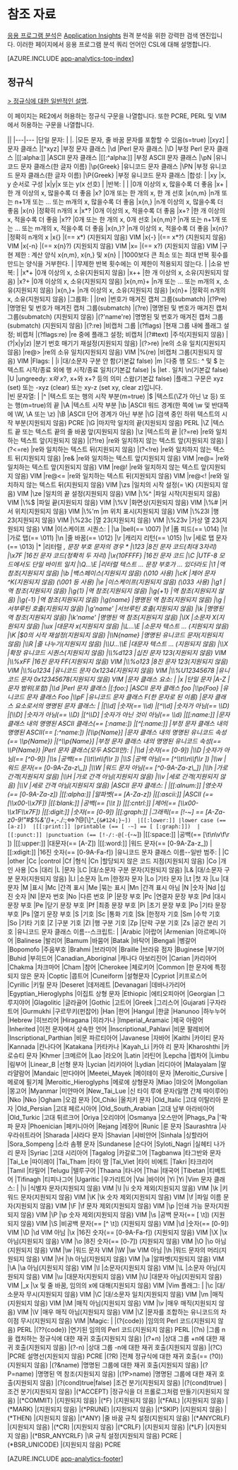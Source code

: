 <properties 
	pageTitle="응용 프로그램 분석에 대한 참조 자료" 
	description="Application Insights의 강력한 검색 도구인 응용 프로그램 분석의 정규식" 
	services="application-insights" 
    documentationCenter=""
	authors="alancameronwills" 
	manager="douge"/>

<tags 
	ms.service="application-insights" 
	ms.workload="tbd" 
	ms.tgt_pltfrm="ibiza" 
	ms.devlang="na" 
	ms.topic="article" 
	ms.date="03/01/2016" 
	ms.author="awills"/>

# 참조 자료

[응용 프로그램 분석](app-analytics.md)은 [Application Insights](app-insights-overview.md) 원격 분석을 위한 강력한 검색 엔진입니다. 이러한 페이지에서 응용 프로그램 분석 쿼리 언어인 CSL에 대해 설명합니다.



[AZURE.INCLUDE [app-analytics-top-index](../../includes/app-analytics-top-index.md)]

## 정규식



[> 정규식에 대한 일반적인 설명](https://github.com/google/re2/wiki/Syntax).

이 페이지는 RE2에서 허용하는 정규식 구문을 나열합니다. 또한 PCRE, PERL 및 VIM에서 허용하는 구문을 나열합니다.

||
|---|---
|단일 문자: | 
|. |모든 문자, 줄 바꿈 문자를 포함할 수 있음(s=true) 
|[xyz] |문자 클래스 
|[^xyz] |부정 문자 클래스 
|\\d |Perl 문자 클래스 
|\\D |부정 Perl 문자 클래스 
|[[:alpha:]] |ASCII 문자 클래스 
|[[:^alpha:]] |부정 ASCII 문자 클래스 
|\\pN |유니코드 문자 클래스(한 글자 이름) 
|\\p{Greek} |유니코드 문자 클래스 
|\\PN |부정 유니코드 문자 클래스(한 글자 이름) 
|\\P{Greek} |부정 유니코드 문자 클래스 
|합성: | 
|xy |x, y 순서로 구성 
|x&#124;y|x 또는 y(x 선호) 
|
|반복: |
| |0개 이상의 x, 많을수록 더 좋음 
|x+ |한 개 이상의 x, 많을수록 더 좋음 
|x? |0개 또는 한 개의 x, 한 개 선호 
|x{n,m} |n개 또는 n+1개 또는 ... 또는 m개의 x, 많을수록 더 좋음 
|x{n,} |n개 이상의 x, 많을수록 더 좋음
|x{n} |정확히 n개의 x 
|x*? |0개 이상의 x, 적을수록 더 좋음 
|x+? |한 개 이상의 x, 적을수록 더 좋음 
|x?? |0개 또는 한 개의 x, 0개 선호 
|x{n,m}? |n개 또는 n+1개 또는 ... 또는 m개의 x, 적을수록 더 좋음 
|x{n,}? |n개 이상의 x, 적을수록 더 좋음 
|x{n}? |정확히 n개의 x 
|x{} |(== x*) (지원되지 않음) VIM 
|x{-} |(== x*?) (지원되지 않음) VIM 
|x{-n} |(== x{n}?) (지원되지 않음) VIM 
|x= |(== x?) (지원되지 않음) VIM 
|구현 제한 : 계산 양식 x{n,m}, x{n,} 및 x{n} | 
|1000보다 큰 최소 또는 최대 반복 횟수를 만드는 양식을 거부한다. | 
|무제한 반복 횟수에는 이 제한이 적용되지 않는다. | 
|소유 반복: | 
|x*+ |0개 이상의 x, 소유(지원되지 않음) 
|x++ |한 개 이상의 x, 소유(지원되지 않음) 
|x?+ |0개 이상의 x, 소유(지원되지 않음) 
|x{n,m}+ |n개 또는 ... 또는 m개의 x, 소유(지원되지 않음) 
|x{n,}+ |n개 이상의 x, 소유(지원되지 않음) 
|x{n}+ |정확히 n개의 x, 소유(지원되지 않음)
|그룹화: |
|(re) |번호가 매겨진 캡처 그룹(submatch) 
|(?P<name>re) |명명된 및 번호가 매겨진 캡처 그룹(submatch) 
|(?<name>re) |명명된 및 번호가 매겨진 캡처 그룹(submatch) (지원되지 않음) 
|(?'name're) |명명된 및 번호가 매겨진 캡처 그룹(submatch) (지원되지 않음) 
|(?:re) |비캡처 그룹 
|(?flags) |현재 그룹 내에 플래그 설정; 비캡처 
|(?flags:re) |re 중에 플래그 설정; 비캡처 
|(?#text) |주석(지원되지 않음) 
|(?&#124;x&#124;y&#124;z) |분기 번호 매기기 재설정(지원되지 않음) 
|(?>re) |re의 소유 일치(지원되지 않음) 
|re@> |re의 소유 일치(지원되지 않음) VIM 
|%(re) |비캡처 그룹(지원되지 않음) VIM 
|Flags: | 
|i |대/소문자 구분 안 함(기본값 false) 
|m |다중 행 모드: ^ 및 $ 는 텍스트 시작/종료 외에 행 시작/종료 일치(기본값 false) 
|s |let . 일치 \\n(기본값 false) 
|U |ungreedy: x*와 x*?, x+와 x+? 등의 의미 스왑(기본값 false) 
|플래그 구문은 xyz (set) 또는 -xyz (clear) 또는 xy-z (set xy, clear z)입니다.  
|빈 문자열: | 
|^ |텍스트 또는 행의 시작 부분(m=true) 
|$ |텍스트(\\Z가 아닌 \\z 등) 또는 행(m=true)의 끝 
|\\A |텍스트 시작 부분 
|\\b |ASCII 워드 경계(한 쪽에 \\w 및 반대쪽에 \\W, \\A 또는 \\z) 
|\\B |ASCII 단어 경계가 아닌 부분 
|\\G |검색 중인 하위 텍스트의 시작 부분(지원되지 않음) PCRE 
|\\G |마지막 일치의 끝(지원되지 않음) PERL 
|\\Z |텍스트 끝 또는 텍스트 끝의 줄 바꿈 앞(지원되지 않음) 
|\\z |텍스트의 끝 
|(?=re) |re와 일치하는 텍스트 앞(지원되지 않음) 
|(?!re) |re와 일치하지 않는 텍스트 앞(지원되지 않음) 
|(?<=re) |re와 일치하는 텍스트 뒤(지원되지 않음) 
|(?<!re) |re와 일치하지 않는 텍스트 뒤(지원되지 않음) 
|re& |re와 일치하는 텍스트 앞(지원되지 않음) VIM 
|re@= |re와 일치하는 텍스트 앞(지원되지 않음) VIM 
|re@! |re와 일치하지 않는 텍스트 앞(지원되지 않음) VIM 
|re@<= |re와 일치하는 텍스트 뒤(지원되지 않음) VIM 
|re@<! |re와 일치하지 않는 텍스트 뒤(지원되지 않음) VIM 
|\\zs |일치의 시작 설정(= \\K) (지원되지 않음) VIM 
|\\ze |일치의 끝 설정(지원되지 않음) VIM
|\\%^ |파일 시작(지원되지 않음) VIM 
|\\%$ |파일 끝(지원되지 않음) VIM
|\\%V |화면상(지원되지 않음) VIM 
|\\%# |커서 위치(지원되지 않음) VIM 
|\\%'m |m 위치 표시(지원되지 않음) VIM
|\\%23l |행 23(지원되지 않음) VIM 
|\\%23c |열 23(지원되지 않음) VIM 
|\\%23v |가상 열 23(지원되지 않음) VIM 
|이스케이프 시퀀스: | 
|\\a |bell(== \\007) 
|\\f |폼 피드(== \\014) 
|\\t |가로 탭(== \\011) 
|\\n |줄 바꿈(== \\012) 
|\\r |캐리지 리턴(== \\015) 
|\\v |세로 탭 문자(== \\013) 
|* |리터럴 *, 문장 부호 문자의 경우 * 
|\\123 |8진 문자 코드(최대 3자리) 
|\\x7F |16진 문자 코드(정확히 두 자리) 
|\\x{10FFFF} |16진 문자 코드 
|\\C |UTF-8 모드에서도 단일 바이트 일치 
|\\Q...\\E |리터럴 텍스트 ... 문장 부호가 ... 있더라도
|\\1 |역 참조(지원되지 않음) 
|\\b |백스페이스(지원되지 않음) (\\010 사용) 
|\\cK |제어 문자 ^K(지원되지 않음) (\\001 등 사용)
|\\e |이스케이프(지원되지 않음) (\\033 사용) 
|\\g1 |역 참조(지원되지 않음) 
|\\g{1} |역 참조(지원되지 않음) 
|\\g{+1} |역 참조(지원되지 않음) 
|\\g{-1} |역 참조(지원되지 않음) 
|\\g{name} |명명된 역 참조(지원되지 않음) 
|\\g<name> |서부루틴 호출(지원되지 않음) 
|\\g'name' |서브루틴 호출(지원되지 않음) 
|\\k<name> |명명된 역 참조(지원되지 않음) 
|\\k'name' |명명된 역 참조(지원되지 않음) 
|\\lX |소문자 X(지원되지 않음) 
|\\ux |대문자 x(지원되지 않음) 
|\\L...\\E |소문자 텍스트 ... (지원되지 않음) 
|\\K |$0의 시작 재설정(지원되지 않음) 
|\\N{name} |명명된 유니코드 문자(지원되지 않음)
|\\R |줄 나누기(지원되지 않음) 
|\\U...\\E |대문자 텍스트 ... (지원되지 않음) 
|\\X |확장 유니코드 시퀀스(지원되지 않음) 
|\\%d123 |십진 문자 123(지원되지 않음) VIM 
|\\%xFF |16진 문자 FF(지원되지 않음) VIM 
|\\%o123 |8진 문자 123(지원되지 않음) VIM
|\\%u1234 |유니코드 문자 0x1234(지원되지 않음) VIM 
|\\%U12345678 |유니코드 문자 0x12345678(지원되지 않음) VIM 
|문자 클래스 요소: | 
|x |단일 문자 
|A-Z |문자 범위(포함) 
|\\d |Perl 문자 클래스 
|[:foo:] |ASCII 문자 클래스 foo 
|\\p{Foo} |유니코드 문자 클래스 Foo 
|\\pF |유니코드 문자 클래스 F(한 문자로 된 이름) 
|문자 클래스 요소로서의 명명된 문자 클래스: | 
|[\\d] |숫자(== \\d) 
|[^\\d] |숫자가 아님(== \\D) 
|[\\D] |숫자가 아님(== \\D) 
|[^\\D] |숫자가 아닌 것이 아님(== \\d) 
|[[:name:]] |문자 클래스 내의 명명된 ASCII 클래스(== [:name:]) 
|[^[:name:]] |부정 문자 클래스 내의 명명된 ASCII(== [:^name:]) 
|[\\p{Name}] |문자 클래스 내의 명명된 유니코드 속성(== \\p{Name}) 
|[^\\p{Name}] |부정 문자 클래스 내의 명명된 유니코드 속성(== \\P{Name}) 
|Perl 문자 클래스(모두 ASCII만): | 
|\\d |숫자(== [0-9]) 
|\\D |숫자가 아님(== [^0-9]) 
|\\s |공백(== [\\t\\n\\f\\r ]) 
|\\S |공백 아님(== [^\\t\\n\\f\\r ]) 
|\\w |워드 문자(== [0-9A-Za-z\_]) 
|\\W |워드 문자 아님(== [^0-9A-Za-z\_]) 
|\\h |가로 간격(지원되지 않음) 
|\\H |가로 간격 아님(지원되지 않음) 
|\\v |세로 간격(지원되지 않음)
|\\V |세로 간격 아님(지원되지 않음) 
|ASCII 문자 클래스: | 
|[[:alnum:]] |영숫자(== [0-9A-Za-z]) 
|[[:alpha:]] |알파벳(== [A-Za-z]) 
|[[:ascii:]] |ASCII (== [\\x00-\\x7F]) 
|[[:blank:]] |공백(== [\\t ]) 
|[[:cntrl:]] |제어(== [\\x00-\\x1F\\x7F]) 
|[[:digit:]] |숫자(== [0-9])
|[[:graph:]] |그래픽(== [!-~] == [A-Za-z0-9!"#$%&'()*+,-./:;<=>?@[\\]^\_`{&#124;}~]) 
|[[:lower:]] |lower case (== [a-z]) 
|[[:print:]] |printable (== [ -~] == [ [:graph:]]) 
|[[:punct:]] |punctuation (== [!-/:-@[-`{-~]) 
|[[:space:]] |공백(== [\\t\\n\\v\\f\\r ]) 
|[[:upper:]] |대문자(== [A-Z]) 
|[[:word:]] |워드 문자(== [0-9A-Za-z\_]) 
|[[:xdigit:]] |16진 숫자(== [0-9A-Fa-f]) 
|유니코드 문자 클래스 이름--일반 범주: | 
|C |other 
|Cc |control 
|Cf |형식 
|Cn |할당되지 않은 코드 지점(지원되지 않음) 
|Co |개인 사용 
|Cs |대리 
|L |문자 
|LC |대/소문자 구분 문자(지원되지 않음) 
|L& |대/소문자 구분 문자(지원되지 않음) 
|Ll |소문자 
|Lm |한정자 문자
|Lo |기타 문자 
|Lt |첫 자 
|Lu |대문자 
|M |표시 
|Mc |간격 표시 
|Me |묶는 표시 
|Mn |간격 표시 아님 
|N |숫자 
|Nd |십진 숫자 
|Nl |문자 번호 
|No |다른 번호 
|P |문장 부호 
|Pc |연결자 문장 부호 
|Pd |대시 문장 부호 
|Pe |닫기 문장 부호 
|Pf |최종 문장 부호 
|Pi |초기 문장 부호 
|Po |기타 문장 부호 
|Ps |열기 문장 부호 
|S |기호 
|Sc |통화 기호 
|Sk |한정자 기호 
|Sm |수학 기호 
|So |기타 기호 
|Z |구분 기호 
|Zl |행 구분 기호 
|Zp |단락 구분 기호 
|Zs |공간 분리 기호 
|유니코드 문자 클래스 이름--스크립트: | 
|Arabic |아랍어 
|Armenian |아르메니아어 
|Balinese |발리어 
|Bamum |바뭄어 
|Batak |바탁어
|Bengali |벵갈어 
|Bopomofo |주음부호 
|Brahmi |브라미어 
|Braille |브라유 점자
|Buginese |부기어 
|Buhid |부히드어 
|Canadian\_Aboriginal |캐나다 아보리진어 
|Carian |카리아어 
|Chakma |차크마어 
|Cham |참어 
|Cherokee |체로키어 
|Common |한 문자에 특정되지 않은 문자
|Coptic |콥트어 
|Cuneiform |설형문자 
|Cypriot |키프로스어
|Cyrillic |키릴 문자 
|Deseret |데저레트 
|Devanagari |데바나가리어
|Egyptian\_Hieroglyphs |이집트 상형 문자 
|Ethiopic |에티오피아어 
|Georgian |그루지야어 
|Glagolitic |글라골어 
|Gothic |고트어
|Greek |그리스어 
|Gujarati |구자라트어 
|Gurmukhi |구르무키(펀잡어) 
|Han |한어 
|Hangul |한글 
|Hanunoo |하누누어 
|Hebrew |히브리어 
|Hiragana |히라가나 
|Imperial\_Aramaic |제국 아람어 
|Inherited |이전 문자에서 상속한 언어 
|Inscriptional\_Pahlavi |비문 팔레비어 
|Inscriptional\_Parthian |비문 파르티아어
|Javanese |자바어 
|Kaithi |카이티 문자 
|Kannada |칸나다어 
|Katakana |카타카나 
|Kayah\_Li |카야 리 문자 
|Kharoshthi |카로슈티 문자 
|Khmer |크메르어 
|Lao |라오어 
|Latin |라틴어 
|Lepcha |렙차어 
|Limbu |림부어 
|Linear\_B |선형 문자
|Lycian |리키아어 
|Lydian |리디아어 
|Malayalam |말라얄람어
|Mandaic |만다야어 
|Meetei\_Mayek |메이테이 문자 
|Meroitic\_Cursive |메로에 필기체 
|Meroitic\_Hieroglyphs |메로에 상형문자 
|Miao |먀오어 
|Mongolian |몽고어 
|Myanmar |미얀마어 
|New\_Tai\_Lue |신 타이 루에 문자(일명 간체 따이루어) 
|Nko |Nko 
|Ogham |오검 문자 
|Ol\_Chiki |올치키 문자 
|Old\_Italic |고대 이탈리아 문자 
|Old\_Persian |고대 페르시아어 
|Old\_South\_Arabian |고대 남부 아라비아어
|Old\_Turkic |고대 튀르크어
|Oriya |오리야어 
|Osmanya |오스만어 
|Phags\_Pa |'팍파 문자 
|Phoenician |페키니아어 
|Rejang |레장어 
|Runic |룬 문자 
|Saurashtra |사우라쉬트라어 
|Sharada |샤라다 문자 
|Shavian |샤비안어 
|Sinhala |싱할라어 
|Sora\_Sompeng |소라 솜펭 문자 
|Sundanese |순다어 
|Syloti\_Nagri |실헤티 나가리 문자 
|Syriac |고대 시리아어 
|Tagalog |카갈로그어 
|Tagbanwa |타그반와 문자 
|Tai\_Le |따이레이 
|Tai\_Tham |타이 땀 
|Tai\_Viet |타이 비에트 
|Takri |타크리어 
|Tamil |타밀어 
|Telugu |텔루구어 
|Thaana |타나어 
|Thai |태국어 
|Tibetan |티베트어 
|Tifinagh |티피나그어 
|Ugaritic |우가리트어 
|Vai |바이어 
|Yi |Yi 
|Vim 문자 클래스: | 
|\\i |식별자 문자(지원되지 않음) VIM 
|\\I |\\i 숫자 제외(지원되지 않음) VIM 
|\\k |키워드 문자(지원되지 않음) VIM 
|\\K |\\k 숫자 제외(지원되지 않음) VIM 
|\\f |파일 이름 문자(지원되지 않음) VIM 
|\\F |\\f 문자 제외(지원되지 않음) VIM 
|\\p |인쇄 가능 문자(지원되지 않음) VIM 
|\\P |\\p 숫자 제외(지원되지 않음) VIM 
|\\s |공백 문자(== [ \\t]) (지원되지 않음) VIM 
|\\S |비공백 문자(== [^ \\t]) (지원되지 않음) VIM 
|\\d |숫자(== [0-9]) VIM 
|\\D |\\d VIM 아님 
|\\x |16진 숫자(== [0-9A-Fa-f]) (지원되지 않음) VIM 
|\\X |\\x 아님(지원되지 않음) VIM 
|\\o |8진 숫자(== [0-7]) (지원되지 않음) VIM 
|\\O |\\o 아님(지원되지 않음) VIM 
|\\w |워드 문자 VIM 
|\\W |\\w VIM 아님 
|\\h |워드 문자의 머리(지원되지 않음) VIM 
|\\H |\\h 아님(지원되지 않음) VIM 
|\\a |알파벳(지원되지 않음) VIM 
|\\A |\\a 아님(지원되지 않음) VIM 
|\\l |소문자(지원되지 않음) VIM 
|\\L |소문자 아님(지원되지 않음) VIM 
|\\u |대문자(지원되지 않음) VIM 
|\\U |대문자 아님(지원되지 않음) VIM 
|\_x |\\x 및 줄 바꿈, 임의의 x에 대해(지원되지 않음) VIM 
|Vim 플래그: | 
|\\c |대/소문자 무시(지원되지 않음) VIM 
|\\C |대/소문자 일치(지원되지 않음) VIM 
|\\m |매직(지원되지 않음) VIM 
|\\M |매직 아님(지원되지 않음) VIM 
|\\v |매우 매직(지원되지 않음) VIM 
|\\V |매우 매직 아님(지원되지 않음) VIM 
|\\Z |문자를 조합하는 유니코드의 차이점 무시(지원되지 않음) VIM 
|Magic: | 
|(?{code}) |임의의 Perl 코드(지원되지 않음) PERL 
|(??{code}) |연기된 임의의 Perl 코드(지원되지 않음) PERL 
|(?n) |그룹 n을 캡처하는 정규식에 대한 재귀 호출(지원되지 않음) 
|(?+n) |상대 그룹 +n에 대한 재귀 호출(지원되지 않음)
|(?-n) |상대 그룹 -n에 대한 재귀 호출(지원되지 않음) 
|(?C) |PCRE 설명선(지원되지 않음) PCRE
|(?R) |전체 정규식에 대한 재귀 호출(== (?0)) (지원되지 않음) 
|(?&name) |명명된 그룹에 대한 재귀 호출(지원되지 않음) 
|(?P=name) |명명된 역 참조(지원되지 않음)
|(?P>name) |명명된 그룹에 대한 재귀 호출(지원되지 않음)
|(?(cond)true&#124;false) |조건 분기(지원되지 않음)
|(?(cond)true) |조건 분기(지원되지 않음) 
|(*ACCEPT) |정규식을 더 프롤로그처럼 만들기(지원되지 않음) 
|(*COMMIT) |(지원되지 않음) 
|(*F) |(지원되지 않음) 
|(*FAIL) |(지원되지 않음) 
|(*MARK) |(지원되지 않음) 
|(*PRUNE) |(지원되지 않음) 
|(*SKIP) |(지원되지 않음) 
|(*THEN) |(지원되지 않음) 
|(*ANY) |줄 바꿈 규칙 설정(지원되지 않음)
|(*ANYCRLF) |(지원되지 않음)
|(*CR) |(지원되지 않음)
|(*CRLF) |(지원되지 않음) 
|(*LF) |(지원되지 않음) 
|(*BSR\_ANYCRLF) |\\R 규칙 설정(지원되지 않음) PCRE
|(*BSR\_UNICODE) |(지원되지 않음) PCRE




[AZURE.INCLUDE [app-analytics-footer](../../includes/app-analytics-footer.md)]

<!---HONumber=AcomDC_0309_2016-->